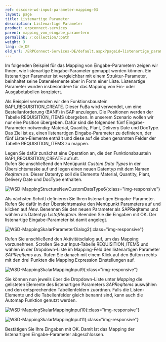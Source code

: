 ```yaml
---
ref: ecscore-wd-input-parameter-mapping-03
layout: page
title: Listenartige Parameter
description: Listenartige Parameter
product: erpconnect-services
parent: mapping_von_eingabe_parametern
permalink: /:collection/:path
weight: 3
lang: de_DE
old_url: /ERPConnect-Services-DE/default.aspx?pageid=listenartige_parameter
---
```


Im folgenden Beispiel für das Mapping von Eingabe-Parametern zeigen wir Ihnen, wie listenartige Eingabe-Parameter gemappt werden können. Ein listenartiger Parameter ist vergleichbar mit einem Struktur-Parameter, beinhaltet seine Datenelemente aber in Form einer Liste. Listenartige Parameter wurden insbesondere für das Mapping von Ein- oder Ausgabetabellen konzipiert.  

Als Beispiel verwenden wir den Funktionsbaustein BAPI_REQUISITION_CREATE. Dieser FuBa wird verwendet, um eine Bestellanforderung (BANF) in SAP anzulegen. Die Positionen werden der Tabelle REQUISITION_ITEMS übergeben.
In unserem Szenario wollen wir nur eine Position übergeben. Dafür sind die folgenden fünf Eingabe-Parameter notwendig: Material, Quantity, Plant, Delivery Date und DocType. Das Ziel ist es, einen listenartigen Eingabe-Parameter zu definieren, der fünf Listen-Elemente enthält und diese auf die oben genannten Felder der Tabelle REQUISITION_ITEMS zu mappen.  

Legen Sie dafür zunächst eine Operation an, die den Funktionsbaustein BAPI_REQUISITION_CREATE aufruft. <br>
Rufen Sie anschließend den Menüpunkt *Custom Data Types* in der Übersichtsmaske auf und legen einen neuen Datentyp mit dem Namen *ReqItem* an. Dieser Datentyp soll die Elemente Material, Quantity, Plant, Delivery Date und DocType enthalten.   

![WSD-MappingStructureNewCustomDataType6](/img/content/WSD-MappingStructureNewCustomDataType6.png){:class="img-responsive"}

Als nächsten Schritt definieren Sie Ihren listenartigen Eingabe-Parameter. Rufen Sie dafür in der Übersichtsmaske den Menüpunkt Parameters auf und klicken auf *New*. Benennen Sie den neuen Parameter als SAPReqItems und wählen als Datentyp *ListofReqItem*. Beenden Sie die Eingaben mit OK. Der listenartige Eingabe-Parameter ist damit angelegt.

![WSD-MappingSkalarParameterDialog2](/img/content/WSD-MappingSkalarParameterDialog2.png){:class="img-responsive"}

Rufen Sie anschließend den Aktivitätsdialog auf, um das Mapping vorzunehmen. Scrollen Sie zur Input-Tabelle REQUISITION_ITEMS und wählen in der Dropdown-Liste im Mapping-Feld den listenartigen Parameter *SAPReqItems* aus. Rufen Sie danach mit einem Klick auf den Button rechts mit den drei Punkten die Mapping Expression Einstellungen auf.

![WSD-MappingSkalarMappingInput9](/img/content/WSD-MappingSkalarMappingInput9.png){:class="img-responsive"}

Sie können nun jeweils über die Dropdown-Liste unter *Mapping* die gelisteten Elemente des listenartigen Parameters *SAPReqItems* auswählen und den entsprechenden Tabellenfeldern zuordnen. Falls die Listen-Elemente und die Tabellenfelder gleich benannt sind, kann auch die Automap Funktion genutzt werden.  

![WSD-MappingSkalarMappingInput10](/img/content/WSD-MappingSkalarMappingInput10.png){:class="img-responsive"}

![WSD-MappingSkalarMappingInput11](/img/content/WSD-MappingSkalarMappingInput11.png){:class="img-responsive"}

Bestätigen Sie Ihre Eingaben mit OK. Damit Ist das Mapping der listenartigen Eingabe-Parameter abgeschlossen. 